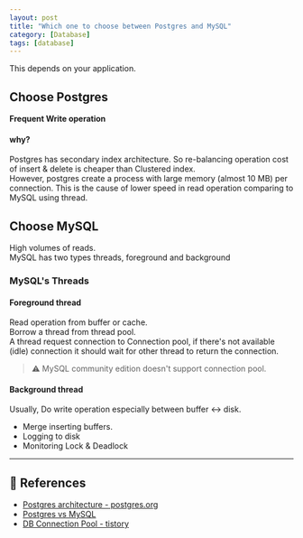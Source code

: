 ```yaml
---
layout: post
title: "Which one to choose between Postgres and MySQL"
category: [Database]
tags: [database]
---
```


This depends on your application.

## Choose Postgres
**Frequent Write operation**
#### why?
Postgres has secondary index architecture. So re-balancing operation cost of insert & delete is cheaper than Clustered index. \
However, postgres create a process with large memory (almost 10 MB) per connection. This is the cause of lower speed in read operation comparing to MySQL using thread.

## Choose MySQL
High volumes of reads. \
MySQL has two types threads, foreground and background

### MySQL's Threads
#### Foreground thread
Read operation from buffer or cache. \
Borrow a thread from thread pool. \
A thread request connection to Connection pool, if there's not available (idle) connection it should wait for other thread to return the connection.
> ⚠️ MySQL community edition doesn't support connection pool.

#### Background thread
Usually, Do write operation especially between buffer <-> disk.

- Merge inserting buffers.
- Logging to disk
- Monitoring Lock & Deadlock

---

## 🔗 References
- [Postgres architecture - postgres.org](https://www.postgresql.org/docs/current/tutorial-arch.html)
- [Postgres vs MySQL](https://hevodata.com/learn/postgresql-vs-mysql/#f2)
- [DB Connection Pool - tistory](https://hyuntaeknote.tistory.com/12)
